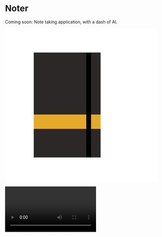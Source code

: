 # Noter

Coming soon: Note taking application, with a dash of AI.

[![](static/nb.png)](https://supernoter.xyz)

![](docs/static/intro-fast.mp4)
